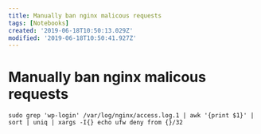 ```yaml
---
title: Manually ban nginx malicous requests
tags: [Notebooks]
created: '2019-06-18T10:50:13.029Z'
modified: '2019-06-18T10:50:41.927Z'
---
```


# Manually ban nginx malicous requests

```
sudo grep 'wp-login' /var/log/nginx/access.log.1 | awk '{print $1}' | sort | uniq | xargs -I{} echo ufw deny from {}/32
```


